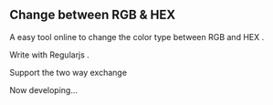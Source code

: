 ## Change between RGB & HEX
A easy tool online to change the color type between RGB and HEX .

Write with Regularjs .

Support the two way exchange

Now developing...